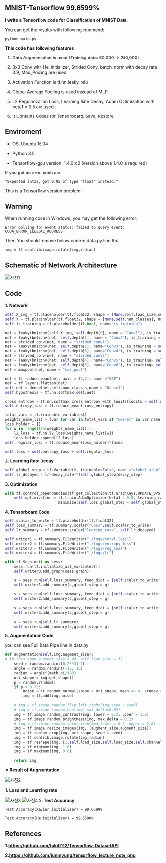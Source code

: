## MNIST-Tensorflow 99.6599%

**I write a Tensorflow code for Classification of MNIST Data.**

You can get the results with following command:
```
python main.py
```

**This code has following features**

1. Data Augmentation is used (Training data: 50,000 -> 250,000)

2. 3x3 Conv with He_initializer, Strided Conv, batch_norm with decay rate 0.9, Max_Pooling are used

3. Activation Function is tf.nn.leaky_relu

4. Global Average Pooling is used instead of MLP

5. L2 Regularization Loss, Learning Rate Decay, Adam Optimization with beta1 = 0.5 are used

6. It Contains Codes for Tensorboard, Save, Restore 

## Enviroment
- OS: Ubuntu 16.04

- Python 3.5

- Tensorflow-gpu version:  1.4.0rc2 (Version above 1.4.0 is required)

If you get an error such as:
```
"Expected int32, got 0.95 of type 'float' instead." 
```
This is a Tensorflow version problem!

## Warning

When running code in Windows, you may get the following error:
```
Error polling for event status: failed to query event: CUDA_ERROR_ILLEGAL_ADDRESS
```
Then You should remove below code in data.py line 95:
```
img = tf.contrib.image.rotate(img,radian)
```

## Schematic of Network Architecture

![사진1](https://github.com/MINGUKKANG/MNIST-Tensorflow-Code/blob/master/img/Network.PNG)

## Code

**1. Network**
```python
self.X_img = tf.placeholder(tf.float32, shape = [None,self.load_size,self.load_size,self.channels], name = "Input_IMG")
self.Y = tf.placeholder(tf.float32, shape = [None,self.num_classes], name = "Label")
self.is_training = tf.placeholder(tf.bool, name="is_training")

net = leaky(bn(conv(self.X_img, self.depth[0], name = "Conv1"), is_training = self.is_training, name = "bn1"))
net = leaky(bn(conv(net, self.depth[1], name = "Conv2"), is_training = self.is_training, name="bn2"))
net = strided_conv(net, name = "strided_conv1")
net = leaky(bn(conv(net, self.depth[2], name="Conv3"), is_training = self.is_training, name = "bn3"))
net = leaky(bn(conv(net, self.depth[3], name="Conv4"), is_training = self.is_training, name="bn4"))
net = strided_conv(net, name = "strided_conv2")
net = leaky(bn(conv(net, self.depth[4], name="Conv5"), is_training= self.is_training, name = "bn5"))
net = leaky(bn(conv(net, self.depth[5], name="Conv6"), is_training= self.is_training, name = "bn6"))
net = maxpool(net, name = "max_pool")

net = tf.reduce_mean(net, axis = (1,2), name ="GAP")
net = tf.layers.flatten(net)
self.net = dense(net,self.num_classes,name = "Dense1")
self.hypothesis = tf.nn.softmax(self.net)

cross_entropy = tf.nn.softmax_cross_entropy_with_logits(logits = self.net, labels = self.Y)
self.entropy_loss = tf.reduce_mean(cross_entropy)

total_vars = tf.trainable_variables()
weights_name_list = [var for var in total_vars if "kernel" in var.name]
loss_holder = []
for w in range(len(weights_name_list)):
    l2_loss = tf.nn.l2_loss(weights_name_list[w])
    loss_holder.append(l2_loss)
self.regular_loss = tf.reduce_mean(loss_holder)*lamda

self.loss = self.entropy_loss + self.regular_loss
```

**2. Learning Rate Decay**
```python
self.global_step = tf.Variable(0, trainable=False, name ="global_step")
self.lr_decayed = lr*decay_rate**(self.global_step/decay_step)
```

**3. Optimization**
```python
with tf.control_dependencies(tf.get_collection(tf.GraphKeys.UPDATE_OPS)):
    self.optimization = tf.train.AdamOptimizer(beta1 = 0.5, learning_rate = self.lr_decayed).\
                        minimize(self.loss,global_step = self.global_step)
```

**4. Tensorboard Code**
```python
self.scalar_to_write = tf.placeholder(tf.float32)
self.loss_summary = tf.summary.scalar("Loss",self.scalar_to_write)
self.lr_summary = tf.summary.scalar("learing_rate", self.lr_decayed)

self.writer1 = tf.summary.FileWriter("./logs/total_loss")
self.writer2 = tf.summary.FileWriter("./logs/entropy_loss")
self.writer3 = tf.summary.FileWriter("./logs/reg_loss")
self.writer4 = tf.summary.FileWriter("./logs/lr")

with tf.Session() as sess:
    sess.run(tf.initialize_all_variables())
    self.writer3.add_graph(sess.graph)
    
    s = sess.run(self.loss_summary, feed_dict = {self.scalar_to_write: loss_total})
    self.writer1.add_summary(s,global_step = g)
    
    s = sess.run(self.loss_summary, feed_dict = {self.scalar_to_write: loss_entro})
    self.writer2.add_summary(s,global_step = g)
    
    s = sess.run(self.loss_summary, feed_dict = {self.scalar_to_write: loss_reg})
    self.writer3.add_summary(s,global_step = g)
    
    s = sess.run(self.lr_summary)
    self.writer4.add_summary(s,global_step = g)
```

**5. Augmentatioin Code**

you can see Full Data Pipe line in data.py
```python
def augmentation(self,img,augment_size):
# In this code augment_size = 40, self.load_size = 32
    seed = random.randint(0,2**31-1)
    angle = random.randint(-15, 15)
    radian = angle*(math.pi/180)
    ori_shape = img.get_shape()
    p = random.random()
    if p > 0.75:
        noise = tf.random_normal(shape = ori_shape, mean =0.0, stddev = 0.2, dtype = tf.float32)
        img = tf.add(img,noise)
        
    # img = tf.image.random_flip_left_right(img,seed = seed)
    # img = tf.image.random_hue(img, max_delta=0.05)
    img = tf.image.random_contrast(img, lower = 0.3, upper = 1.0)
    img = tf.image.random_brightness(img, max_delta = 0.2)
    # img = tf.image.random_saturation(img,lower = 0.0, upper = 2.0)
    img = tf.image.resize_images(img, [augment_size,augment_size])
    img = tf.random_crop(img, ori_shape, seed = seed)
    img = tf.contrib.image.rotate(img,radian)
    img = tf.reshape(img, [1,self.load_size,self.load_size,self.channels])
    img = tf.minimum(img, 1.0)
    img = tf.maximum(img, 0.0)
    
    return img
```
**※ Result of Augmentation**

![사진2](https://github.com/MINGUKKANG/MNIST-Tensorflow-Code/blob/master/img/Augmentation.png)

**1. Loss and Learning rate**

![사진3](https://github.com/MINGUKKANG/MNIST-Tensorflow-Code/blob/master/img/loss.png) ![사진4](https://github.com/MINGUKKANG/MNIST-Tensorflow-Code/blob/master/img/learning_rate.png)
**2. Test Accuracy**
```
Test Accuracy(Xavier initializer) = 99.6599%
```

```
Test Accuracy(He initializer) = 99.6500%
```

## References
**1.https://github.com/taki0112/Tensorflow-DatasetAPI**

**2.https://github.com/junmyung/tensorflow_lecture_note_pnu**
